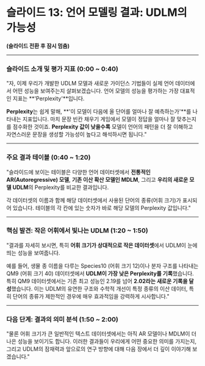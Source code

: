 # 슬라이드 13: 언어 모델링 결과: UDLM의 가능성

**(슬라이드 전환 후 잠시 멈춤)**

---

### **슬라이드 소개 및 평가 지표 (0:00 ~ 0:40)**

"자, 이제 우리가 개발한 UDLM 모델과 새로운 가이던스 기법들이 실제 언어 데이터에서 어떤 성능을 보여주는지 살펴보겠습니다. 언어 모델의 성능을 평가하는 가장 대표적인 지표는 **'Perplexity'**입니다.

**Perplexity**는 쉽게 말해, **'이 모델이 다음에 올 단어를 얼마나 잘 예측하는가'**를 나타내는 지표입니다. 마치 문장 빈칸 채우기 게임에서 모델이 정답을 얼마나 잘 맞추는지를 점수화한 것이죠. **Perplexity 값이 낮을수록** 모델이 언어의 패턴을 더 잘 이해하고 자연스러운 문장을 생성할 가능성이 높다고 해석하시면 됩니다."

---

### **주요 결과 테이블 (0:40 ~ 1:20)**

"슬라이드에 보이는 테이블은 다양한 언어 데이터셋에서 **전통적인 AR(Autoregressive) 모델**, **기존 이산 확산 모델인 MDLM**, 그리고 **우리의 새로운 모델 UDLM**의 Perplexity를 비교한 결과입니다.

각 데이터셋의 이름과 함께 해당 데이터셋에서 사용된 단어의 종류(어휘 크기)가 표시되어 있습니다. 테이블의 각 칸에 있는 숫자가 바로 해당 모델의 Perplexity 값입니다."

---

### **핵심 발견: 작은 어휘에서 빛나는 UDLM (1:20 ~ 1:50)**

"결과를 자세히 보시면, 특히 **어휘 크기가 상대적으로 작은 데이터셋**에서 UDLM이 눈에 띄는 성능을 보여줍니다.

예를 들어, 생물 종 이름을 다루는 Species10 (어휘 크기 12)이나 분자 구조를 나타내는 QM9 (어휘 크기 40) 데이터셋에서 **UDLM이 가장 낮은 Perplexity를 기록**했습니다. 특히 QM9 데이터셋에서는 기존 최고 성능인 2.19를 넘어 **2.02라는 새로운 기록을 달성**했습니다. 이는 UDLM의 유연한 구조와 수학적 개선이 특정 종류의 이산 데이터, 특히 단어의 종류가 제한적인 경우에 매우 효과적임을 강력하게 시사합니다."

---

### **다음 단계: 결과의 의미 분석 (1:50 ~ 2:00)**

"물론 어휘 크기가 큰 일반적인 텍스트 데이터셋에서는 아직 AR 모델이나 MDLM이 더 나은 성능을 보이기도 합니다. 이러한 결과들이 우리에게 어떤 중요한 의미를 가지는지, 그리고 UDLM의 잠재력과 앞으로의 연구 방향에 대해 다음 장에서 더 깊이 이야기해 보겠습니다."

